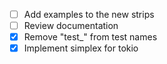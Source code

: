- [ ] Add examples to the new strips
- [ ] Review documentation
- [X] Remove "test_" from test names
- [X] Implement simplex for tokio
